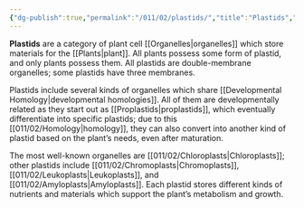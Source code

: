 ```yaml
---
{"dg-publish":true,"permalink":"/011/02/plastids/","title":"Plastids","tags":["BIOL412"],"noteIcon":"1","created":"2024-10-19T20:27:19.109-07:00","updated":"2024-09-26T15:23:37.079-07:00"}
---
```


**Plastids** are a category of plant cell [[Organelles\|organelles]] which store materials for the [[Plants\|plant]]. All plants possess some form of plastid, and only plants possess them. All plastids are double-membrane organelles; some plastids have three membranes.

Plastids include several kinds of organelles which share [[Developmental Homology\|developmental homologies]]. All of them are developmentally related as they start out as [[Proplastids\|proplastids]], which eventually differentiate into specific plastids; due to this [[011/02/Homology\|homology]], they can also convert into another kind of plastid based on the plant’s needs, even after maturation.

The most well-known organelles are [[011/02/Chloroplasts\|Chloroplasts]]; other plastids include [[011/02/Chromoplasts\|Chromoplasts]], [[011/02/Leukoplasts\|Leukoplasts]], and [[011/02/Amyloplasts\|Amyloplasts]]. Each plastid stores different kinds of nutrients and materials which support the plant’s metabolism and growth.